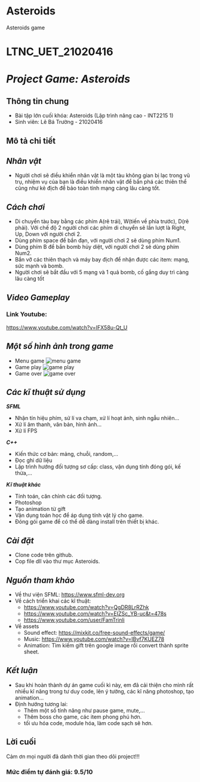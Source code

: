 # Asteroids
Asteroids game

# LTNC_UET_21020416

# _Project Game: Asteroids_

## Thông tin chung
- Bài tập lớn cuối khóa: Asteroids (Lập trình nâng cao - INT2215 1)
- Sinh viên: Lê Bá Trường - 21020416



## Mô tả chi tiết
## _Nhân vật_
- Người chơi sẽ điều khiển nhân vật là một tàu không gian bị lạc trong vũ trụ, nhiệm vụ của bạn là điều khiển nhân vật để bắn phá các thiên thể cũng như kẻ địch để bảo toàn tính mạng càng lâu càng tốt.



## _Cách chơi_
- Di chuyển tàu bay bằng các phím A(rẽ trái), W(tiến về phía trước), D(rẽ phải). Với chế độ 2 người chơi các phím di chuyển sẽ lần lượt là Right, Up, Down với người chơi 2.
- Dùng phím space để bắn đạn, với người chơi 2 sẽ dùng phím Num1.
- Dùng phím B để bắn bomb hủy diệt, với người chơi 2 sẽ dùng phím Num2.
- Bắn vỡ các thiên thạch và máy bay địch để nhận được các item: mạng, sức mạnh và bomb.
- Người chơi sẽ bắt đầu với 5 mạng và 1 quả bomb, cố gắng duy trì càng lâu càng tốt


## _Video Gameplay_

### Link Youtube: 
https://www.youtube.com/watch?v=IFX58u-Qt_U


## _Một số hình ảnh trong game_
- Menu game
![menu game](https://user-images.githubusercontent.com/88938938/169112337-65273a98-9999-4c3c-a14a-11c99a8fa1ca.png)
- Game play
![game play](https://user-images.githubusercontent.com/88938938/169111750-e669e514-1c5c-41a6-bc9b-a5df2f577018.png)
- Game over
![game over](https://user-images.githubusercontent.com/88938938/169112262-7e2da86a-b565-42f8-944d-4303d38c9d36.png)


## _Các kĩ thuật sử dụng_

_**SFML**_
- Nhận tín hiệu phím, sử lí va chạm, xử lí hoạt ảnh, sinh ngẫu nhiên...
- Xử lí âm thanh, văn bản, hình ảnh...
- Xử lí FPS

_**C++**_
- Kiến thức cơ bản: mảng, chuỗi, random,...
- Đọc ghi dữ liệu 
- Lập trình hướng đối tượng sơ cấp: class, vận dụng tính đóng gói, kế thừa,...

_**Kĩ thuật khác**_
- Tính toán, căn chỉnh các đối tượng.
- Photoshop
- Tạo animation từ gift
- Vận dụng toán học để áp dụng tính vật lý cho game.
- Đóng gói game để có thể dễ dàng install trên thiết bị khác.



## _Cài đặt_
- Clone code trên github.
- Cop file dll vào thư mục Asteroids.


## _Nguồn tham khảo_
- Về thư viện SFML: https://www.sfml-dev.org
- Về cách triển khai các kĩ thuật:
    - https://www.youtube.com/watch?v=QgDR8LrRZhk
    - https://www.youtube.com/watch?v=EIZSc_YB-uc&t=478s
    - https://www.youtube.com/user/FamTrinli
- Về assets
    - Sound effect: https://mixkit.co/free-sound-effects/game/
    - Music: https://www.youtube.com/watch?v=IBvf7KUEZ78
    - Animation: Tìm kiếm gift trên google image rồi convert thành sprite sheet.

## _Kết luận_
- Sau khi hoàn thành dự án game cuối kì này, em đã cải thiện cho mình rất nhiều kĩ năng trong tư duy code, lên ý tưởng, các kĩ năng photoshop, tạo animation...
- Định hướng tương lai:
    - Thêm một số tính năng như pause game, mute,...
    - Thêm boss cho game, các item phong phú hơn.
    - tối ưu hóa code, module hóa, làm code sạch sẽ hơn.

## Lời cuối
  Cảm ơn mọi người đã dành thời gian theo dõi project!!!
  
  
  
 ### Mức điểm tự đánh giá: 9.5/10
